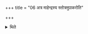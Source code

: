 +++
title = "06 अत्र माहेन्द्रस्य स्तोत्रमुपाकरोति"

+++

<details><summary>थिते</summary>

6. At this time he bespeaks the Stotra (the first Pr̥ṣṭha stotra) of the Māhendra-scoop. 
</details>
